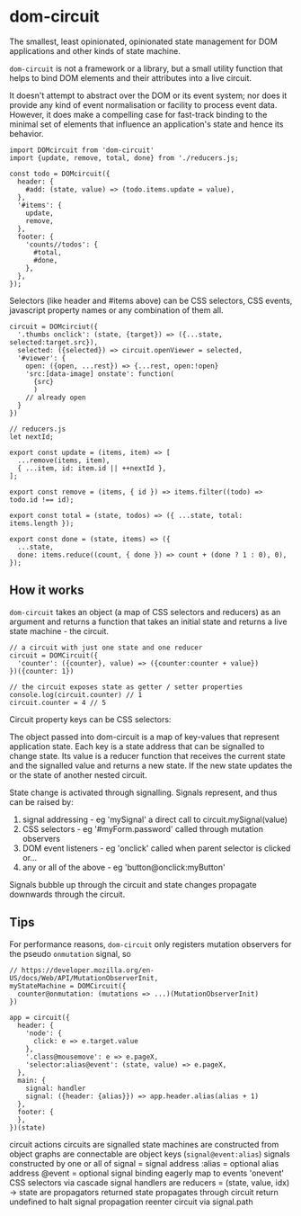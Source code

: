 # dom-circuit

The smallest, least opinionated, opinionated state management for DOM applications and other kinds of state machine.

`dom-circuit` is not a framework or a library, but a small utility function that helps to bind DOM elements and their attributes into a live circuit.

It doesn't attempt to abstract over the DOM or its event system; nor does it provide any kind of event normalisation or facility to process event data. However, it does make a compelling case for fast-track binding to the minimal set of elements that influence an application's state and hence its behavior.

```
import DOMcircuit from 'dom-circuit'
import {update, remove, total, done} from './reducers.js;

const todo = DOMcircuit({
  header: {
    #add: (state, value) => (todo.items.update = value),
  },
  '#items': {
    update,
    remove,
  },
  footer: {
    'counts//todos': {
      #total,
      #done,
    },
  },
});
```

Selectors (like header and #items above) can be CSS selectors, CSS events, javascript property names or any combination of them all.

```
circuit = DOMcirciut({
  '.thumbs onclick': (state, {target}) => ({...state, selected:target.src}),
  selected: ({selected}) => circuit.openViewer = selected,
  '#viewer': {
    open: ({open, ...rest}) => {...rest, open:!open}
    'src:[data-image] onstate': function(
      {src}
      )
    // already open
  }
})
```

```
// reducers.js
let nextId;

export const update = (items, item) => [
  ...remove(items, item),
  { ...item, id: item.id || ++nextId },
];

export const remove = (items, { id }) => items.filter((todo) => todo.id !== id);

export const total = (state, todos) => ({ ...state, total: items.length });

export const done = (state, items) => ({
  ...state,
  done: items.reduce((count, { done }) => count + (done ? 1 : 0), 0),
});

```

## How it works

`dom-circuit` takes an object (a map of CSS selectors and reducers) as an argument and returns a function that takes an initial state and returns a live state machine - the circuit.

```
// a circuit with just one state and one reducer
circuit = DOMCircuit({
  'counter': ({counter}, value) => ({counter:counter + value})
})({counter: 1})

// the circuit exposes state as getter / setter properties
console.log(circuit.counter) // 1
circuit.counter = 4 // 5
```

Circuit property keys can be CSS selectors:

The object passed into dom-circuit is a map of key-values that represent application state. Each key is a state address that can be signalled to change state. Its value is a reducer function that receives the current state and the signalled value and returns a new state. If the new state updates the or the state of another nested circuit.

State change is activated through signalling. Signals represent, and thus can be raised by:

1. signal addressing - eg 'mySignal' a direct call to circuit.mySignal(value)
2. CSS selectors - eg '#myForm.password' called through mutation observers
3. DOM event listeners - eg 'onclick' called when parent selector is clicked or...
4. any or all of the above - eg 'button@onclick:myButton'

Signals bubble up through the circuit and state changes propagate downwards through the circuit.

## Tips

For performance reasons, `dom-circuit` only registers mutation observers for the pseudo `onmutation` signal, so

```
// https://developer.mozilla.org/en-US/docs/Web/API/MutationObserverInit,
myStateMachine = DOMCircuit({
  counter@onmutation: (mutations => ...)(MutationObserverInit)
})
```

```
app = circuit({
  header: {
    'node': {
      click: e => e.target.value
    },
    '.class@mousemove': e => e.pageX,
    'selector:alias@event': (state, value) => e.pageX,
  },
  main: {
    signal: handler
    signal: ({header: {alias}}) => app.header.alias(alias + 1)
  },
  footer: {
  },
})(state)
```

circuit actions
circuits
are signalled state machines
are constructed from object graphs
are connectable
are object keys (`signal@event:alias`)
signals
constructed by one or all of
signal = signal address
:alias = optional alias address
@event = optional signal binding
eagerly map to
events 'onevent'
CSS selectors via cascade
signal handlers
are reducers = (state, value, idx) -> state
are propagators
returned state propagates through circuit
return undefined to halt signal propagation
reenter circuit via signal.path
